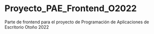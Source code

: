 # Proyecto_PAE_Frontend_O2022
Parte de frontend para el proyecto de Programación de Aplicaciones de Escritorio Otoño 2022
